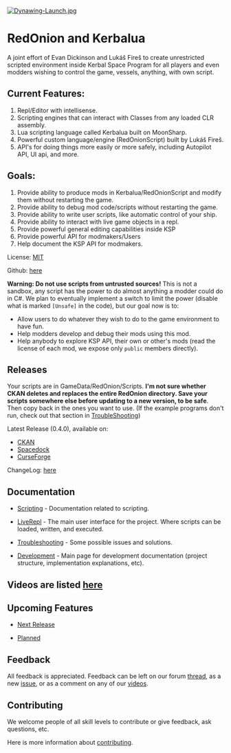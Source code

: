 [![Dynawing-Launch.jpg](https://i.postimg.cc/CMskNBBk/Dynawing-Launch.jpg)](https://postimg.cc/HjjrWLtk)

# RedOnion and Kerbalua

A joint effort of Evan Dickinson and Lukáš Fireš to create
unrestricted scripted environment inside Kerbal Space Program
for all players and even modders wishing to control the game,
vessels, anything, with own script.

## Current Features:
1. Repl/Editor with intellisense.
1. Scripting engines that can interact with Classes from any loaded CLR assembly. 
1. Lua scripting language called Kerbalua built on MoonSharp.
1. Powerful custom language/engine (RedOnionScript) built by Lukáš Fireš.
1. API's for doing things more easily or more safely, including Autopilot API, UI api, and more.

## Goals:
1. Provide ability to produce mods in Kerbalua/RedOnionScript and modify them without restarting the game.
1. Provide ability to debug mod code/scripts without restarting the game.
1. Provide ability to write user scripts, like automatic control of your ship.
1. Provide ability to interact with live game objects in a repl.
1. Provide powerful general editing capabilities inside KSP
1. Provide powerful API for modmakers/Users
1. Help document the KSP API for modmakers.

License: [MIT](https://github.com/evandisoft/RedOnion/blob/master/LICENSE)

Github: [here](https://github.com/evandisoft/RedOnion)

**Warning: Do not use scripts from untrusted sources!**
This is not a sandbox, any script has the power to do almost anything a modder could do in C#.
We plan to eventually implement a switch to limit the power
(disable what is marked `[Unsafe]` in the code),
but our goal now is to:

- Allow users to do whatever they wish to do to the game environment to have fun.
- Help modders develop and debug their mods using this mod.
- Help anybody to explore KSP API, their own or other's mods
  (read the license of each mod, we expose only `public` members directly).

## Releases

Your scripts are in GameData/RedOnion/Scripts. **I'm not sure whether CKAN deletes and replaces the entire RedOnion directory. Save your scripts somewhere else before updating to a new version, to be safe**. Then copy back in the ones you want to use. (If the example programs don't run, check out that section in [TroubleShooting](TroubleShooting.md))

Latest Release (0.4.0), available on:
- [CKAN](https://github.com/KSP-CKAN/CKAN)
- [Spacedock](https://spacedock.info/mod/2116/Red%20Onion)
- [CurseForge](https://www.curseforge.com/kerbal/ksp-mods/redonion)

ChangeLog: [here](ChangeLog.md)

## Documentation

- [Scripting](ScriptingReadme.md) - Documentation related to scripting.

- [LiveRepl](LiveRepl/Readme.md) - The main user interface for the project. Where scripts can be loaded, written, and executed.

- [Troubleshooting](TroubleShooting.md) - Some possible issues and solutions.

- [Development](DevelopmentReadme.md) - Main page for development documentation (project structure, implementation explanations, etc).

## Videos are listed [here](Videos.md)

## Upcoming Features

- [Next Release](ChangeLog.md#next-release)

- [Planned](ChangeLog.md#planned-features)

## Feedback

All feedback is appreciated. Feedback can be left on our forum [thread](https://forum.kerbalspaceprogram.com/index.php?/topic/189983-18x-redonion-unrestricted-in-game-scripting-v-040/), as a new [issue](https://github.com/evandisoft/RedOnion/issues), or as a comment on any of our [videos](Videos.md).

## Contributing

We welcome people of all skill levels to contribute or give feedback, ask questions, etc.

Here is more information about [contributing](https://github.com/evandisoft/RedOnion/blob/gh-pages/Contributing.md).
